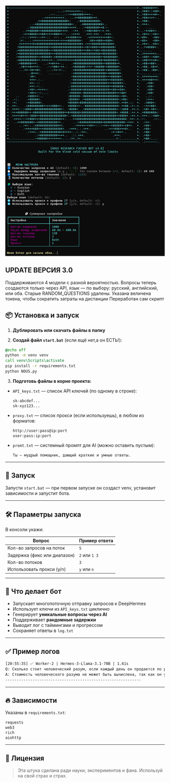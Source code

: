 ![NOUS Banner](https://github.com/NotHennadii/NOUS_RESEARCH-BOT/blob/main/6524624562456245.PNG?raw=true)


## UPDATE ВЕРСИЯ 3.0
Поддерживаются 4 модели с разной вероятностью.
Вопросы теперь создаются только через API, язык — по выбору: русский, английский, или оба.
Старые RANDOM_QUESTIONS удалены.
Указана величена токена, чтобы сократить затраты на дистанции
Переработан сам скрипт



## 📦 Установка и запуск

1. **Дублировать или скачать файлы в папку**

2. **Создай файл `start.bat`** (если ещё нет,а он ЕСТЬ!):

```bat
@echo off
python -m venv venv
call venv\Scripts\activate
pip install -r requirements.txt
python NOUS.py
```

3. **Подготовь файлы в корне проекта:**

* `API_keys.txt` — список API ключей (по одному в строке):

  ```
  sk-abcdef...
  sk-xyz123...
  ```

* `proxy.txt` — список прокси (если используешь), в любом из форматов:

  ```
  http://user:pass@ip:port
  user:pass:ip:port
  ```

* `promt.txt` — системный промпт для AI (можно оставить пустым):

  ```
  Ты — мудрый помощник, дающий краткие и умные ответы.
  ```

---

## 🚀 Запуск

Запусти `start.bat` — при первом запуске он создаст venv, установит зависимости и запустит бота.

---

## 🛠️ Параметры запуска

В консоли укажи:

| Вопрос                       | Пример ответа |
| ---------------------------- | ------------- |
| Кол-во запросов на поток     | `5`           |
| Задержка (фикс или диапазон) | `2` или `1 3` |
| Кол-во потоков               | `3`           |
| Использовать прокси (y/n)    | `y` или `n`   |

---

## 📑 Что делает бот

* Запускает многопоточную отправку запросов к DeepHermes
* Использует ключи из `API_keys.txt` циклично
* Генерирует **уникальные вопросы через AI**
* Поддерживает **рандомные задержки**
* Выводит лог с таймингами и прогрессом
* Сохраняет ответы в `log.txt`

---

## ✅ Пример логов

```txt
[20:55:35] ✅ Worker-2 | Hermes-3-Llama-3.1-70B | 1.61s
Q: Сколько стоит человеческий разум, если каждый день он продается по руб
A: Стоимость человеческого разума не может быть вычислена, так как он уникален и бесценен. Ценность раз...
------------------------------------------------------------
```

---

## 🔥 Зависимости

Указаны в `requirements.txt`:

```
requests
web3
rich
aiohttp
```

---

## 🧬 Лицензия

> Эта штука сделана ради науки, экспериментов и фана.
> Используй на свой страх и страх.
